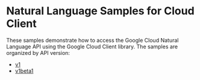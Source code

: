 # Natural Language Samples for Cloud Client

These samples demonstrate how to access the Google Cloud Natural Language API
using the Google Cloud Client library. The samples are organized by API
version:

* [v1](v1)
* [v1beta1](v1beta1)
